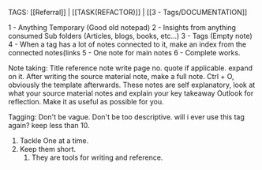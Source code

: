 TAGS:  [[Referral]] | [[TASK(REFACTOR)]] | [[3 - Tags/DOCUMENTATION]] 


1 - Anything Temporary (Good old notepad)
2 - Insights from anything consumed 
	Sub folders (Articles, blogs, books, etc...)
3 - Tags (Empty note)
4 - When a tag has a lot of notes connected to it, make an index from the connected notes(links
5 - One note for main notes
6 - Complete works.

Note taking: Title
reference
note
	 write page no.
	 quote if applicable.
	 expand on it.
After writing the source material note, make a full note.
Ctrl + O, obviously the template afterwards.
These notes are self explanatory, look at what your source material notes and explain your key takeaway Outlook for reflection. Make it as useful as possible for you.

Tagging: Don't be vague. Don't be too descriptive.
		will i ever use this tag again?  keep less than 10.


1. Tackle One at a time.
2.  Keep them short.
	1. They are tools for writing and reference.